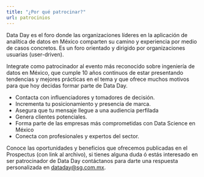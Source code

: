 ```yaml
---
title: "¿Por qué patrocinar?"
url: patrocinios
---
```


Data Day es el foro donde las organizaciones líderes en la aplicación de analítica de datos en México comparten su camino y experiencia por medio de casos concretos. Es un foro orientado y dirigido por organizaciones usuarias (user-driven).

Integrate como patrocinador al evento más reconocido sobre ingeniería de datos en México, que cumple 10 años continuos de estar presentando tendencias y mejores prácticas en el tema y que ofrece muchos motivos para que hoy decidas formar parte de Data Day.

- Contacta con influenciadores y tomadores de decisión.
- Incrementa tu posicionamiento y presencia de marca.
- Asegura que tu mensaje llegue a una audiencia perfilada
- Genera clientes potenciales.
- Forma parte de las empresas más comprometidas con Data Science en México 
- Conecta con profesionales y expertos del sector.

Conoce las oportunidades y beneficios que ofrecemos publicadas en el Prospectus (con link al archivo), si tienes alguna duda ó estás interesado en ser patrocinador de Data Day contáctanos para darte una respuesta personalizada en dataday@sg.com.mx.